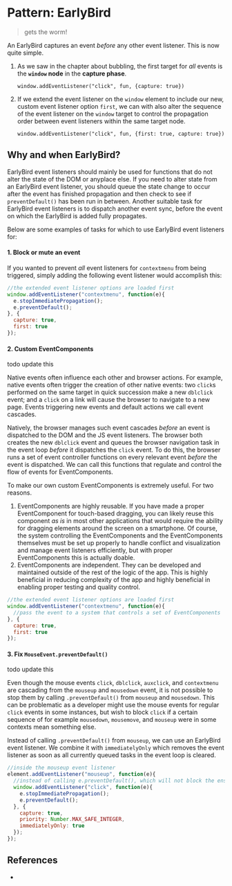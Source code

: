 # Pattern: EarlyBird

> gets the worm!

An EarlyBird captures an event *before* any other event listener. This is now quite simple.
 
1. As we saw in the chapter about bubbling, the first target for *all* events is the **`window` node** in the **capture phase**. 

   `window.addEventListener("click", fun, {capture: true})`

2. If we extend the event listener on the `window` element to include our new, custom event listener option `first`, we can with also alter the sequence of the event listener on the `window` target to control the propagation order between event listeners within the same target node.

   `window.addEventListener("click", fun, {first: true, capture: true})`  

## Why and when EarlyBird?

EarlyBird event listeners should mainly be used for functions that do not alter the state of the DOM or anyplace else. If you need to alter state from an EarlyBird event listener, you should queue the state change to occur after the event has finished propagation and then check to see if `preventDefault()` has been run in between. Another suitable task for EarlyBird event listeners is to dispatch another event sync, before the event on which the EarlyBird is added fully propagates.

Below are some examples of tasks for which to use EarlyBird event listeners for:

#### 1. Block or mute an event

If you wanted to prevent *all* event listeners for `contextmenu` from being triggered, simply adding the following event listener would accomplish this:

```javascript
//the extended event listener options are loaded first
window.addEventListener("contextmenu", function(e){
  e.stopImmediatePropagation(); 
  e.preventDefault();
}, {
  capture: true, 
  first: true
});
``` 

#### 2. Custom EventComponents

todo update this

Native events often influence each other and browser actions. For example, native events often trigger the creation of other native events:  two `click`s performed on the same target in quick succession make a new `dblclick` event; and a `click` on a link will cause the browser to navigate to a new page. Events triggering new events and default actions we call event cascades.

Natively, the browser manages such event cascades *before* an event is dispatched to the DOM and the JS event listeners. The browser both creates the new `dblclick` event and queues the browser navigation task in the event loop *before* it dispatches the `click` event. To do this, the browser runs a set of event controller functions on every relevant event *before* the event is dispatched. We can call this functions that regulate and control the flow of events for EventComponents.

To make our own custom EventComponents is extremely useful. For two reasons.
1. EventComponents are highly reusable. If you have made a proper EventComponent for touch-based dragging, you can likely reuse this component *as is* in most other applications that would require the ability for dragging elements around the screen on a smartphone. Of course, the system controlling the EventComponents and the EventComponents themselves must be set up properly to handle conflict and visualization and manage event listeners efficiently, but with proper EventComponents this is actually doable. 
2. EventComponents are independent. They can be developed and maintained outside of the rest of the logic of the app. This is highly beneficial in reducing complexity of the app and highly beneficial in enabling proper testing and quality control. 

```javascript
//the extended event listener options are loaded first
window.addEventListener("contextmenu", function(e){
  //pass the event to a system that controls a set of EventComponents
}, {
  capture: true, 
  first: true
});
``` 

#### 3. Fix `MouseEvent.preventDefault()`

todo update this

Even though the mouse events `click`, `dblclick`, `auxclick`, and `contextmenu` are cascading from the `mouseup` and `mousedown` event, it is not possible to stop them by calling `.preventDefault()` from `mouseup` and `mousedown`. This can be problematic as a developer might use the mouse events for regular `click` events in some instances, but wish to block `click` if a certain sequence of for example `mousedown`, `mousemove`, and `mouseup` were in some contexts mean something else.

Instead of calling `.preventDefault()` from `mouseup`, we can use an EarlyBird event listener. We combine it with `immediatelyOnly` which removes the event listener as soon as all currently queued tasks in the event loop is cleared.

```javascript
//inside the mouseup event listener
element.addEventListener("mouseup", function(e){
  //instead of calling e.preventDefault(), which will not block the ensuing click
  window.addEventListener("click", function(e){
    e.stopImmediatePropagation(); 
    e.preventDefault();
  }, {
    capture: true, 
    priority: Number.MAX_SAFE_INTEGER,
    immediatelyOnly: true
  });
});
```

## References

 * 